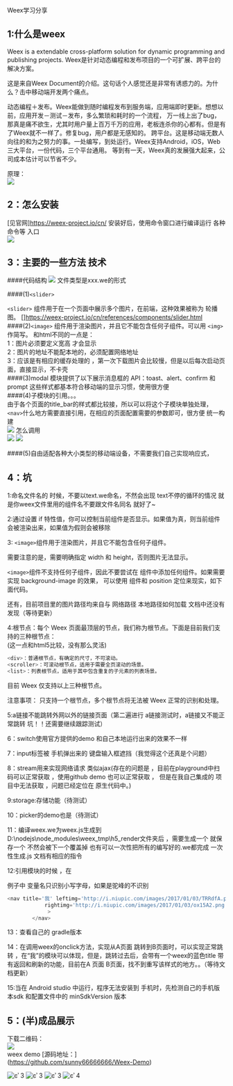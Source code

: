 ﻿Weex学习分享

1:什么是weex<br>
------------
Weex is a extendable cross-platform solution for dynamic programming and publishing projects.
 Weex是针对动态编程和发布项目的一个可扩展、跨平台的解决方案。

这是来自Weex Document的介绍。这句话个人感觉还是非常有诱惑力的。为什么？击中移动端开发两个痛点。

动态编程＋发布。Weex能做到随时编程发布到服务端，应用端即时更新。想想以前，应用开发－测试－发布，多么繁琐和耗时的一个流程，
万一线上出了bug，那真是痛不欲生，尤其时用户量上百万千万的应用，老板连杀你的心都有。但是有了Weex就不一样了。修复bug，用户都是无感知的。
跨平台。这是移动端无数人向往的和为之努力的事。一处编写，到处运行。Weex支持Android，iOS，Web三大平台，一份代码，三个平台通用。
等到有一天，Weex真的发展强大起来，公司成本估计可以节省不少。

原理：<br>
![](https://i.niupic.com/images/2017/02/06/PM55lm.png)<br>


2：怎么安装<br>
------------
[见官网]https://weex-project.io/cn/ 
安装好后，使用命令窗口进行编译运行  各种命令等
入口  
![](https://i.niupic.com/images/2017/02/06/54x7SV.png)<br>

3：主要的一些方法 技术<br>
------------
####代码结构
![](https://i.niupic.com/images/2017/02/07/sYYh7Q.png)
文件类型是xxx.we的形式


####(1)```<slider>```

```<slider>``` 组件用于在一个页面中展示多个图片，在前端，这种效果被称为 轮播图。
[]https://weex-project.io/cn/references/components/slider.html<br>
####(2)```<image>``` 组件用于渲染图片，并且它不能包含任何子组件。可以用 ```<img>``` 作简写。
和html不同的一点是：<br>
1：图片必须要定义宽高  才会显示<br>
2：图片的地址不能配本地的，必须配置网络地址<br>
3：应该是有相应的缓存处理的 ，第一次下载图片会比较慢，但是以后每次启动页面，直接显示，不卡壳<br>
####(3)modal 模块提供了以下展示消息框的 API：toast、alert、confirm 和 prompt  这些样式都基本符合移动端的显示习惯，使用很方便<br>
####(4)子模块的引用。。。<br>
由于各个页面的title_bar的样式都比较接，所以可以将这个子模块单独处理，```<nav>```什么地方需要直接引用，在相应的页面配置需要的参数即可，很方便
统一构建<br>
![](https://i.niupic.com/images/2017/02/07/BxtI0i.png)
怎么调用<br>
![](https://i.niupic.com/images/2017/02/07/vfDLIu.png)
![](https://i.niupic.com/images/2017/02/08/fKHnYn.png)

####(5)自由适配各种大小类型的移动端设备，不需要我们自己实现响应式，<br>

4：坑<br>
-------
1:命名文件名的 时候，不要以text.we命名，不然会出现 text不停的循环的情况 就是你weex文件里用的组件名不要跟文件名同名 就好了~<br>

2:通过设置 if 特性值，你可以控制当前组件是否显示。如果值为真，则当前组件会被渲染出来，如果值为假则会被移除<br>

3: ```<image>```组件用于渲染图片，并且它不能包含任何子组件。

需要注意的是，需要明确指定 width 和 height，否则图片无法显示。

```<image>```组件不支持任何子组件，因此不要尝试在 组件中添加任何组件。如果需要实现 background-image 的效果，
可以使用 组件和 position 定位来现实，如下面代码。

还有，目前项目里的图片路径均来自与 网络路径 本地路径如何加载 文档中还没有发现（等待更新）

4:根节点：每个 Weex 页面最顶层的节点，我们称为根节点。下面是目前我们支持的三种根节点：<br>
(这一点和html5比较，没有那么灵活)
```javascript
<div>：普通根节点，有确定的尺寸，不可滚动。
<scroller>：可滚动根节点，适用于需要全页滚动的场景。
<list>：列表根节点，适用于其中包含重复的子元素的列表场景。
```

目前 Weex 仅支持以上三种根节点。

注意事项： 只支持一个根节点，多个根节点将无法被 Weex 正常的识别和处理。

5:a链接不能跳转外网以外的链接页面（第二遍进行 a链接测试时，a链接又不能正常跳转 坑！！还需要继续跟踪测试）<br>

6：switch使用官方提供的demo 和自己本地运行出来的效果不一样<br>

7：input标签被 手机弹出来的 键盘输入框遮挡（我觉得这个还真是个问题）<br>

8：stream用来实现网络请求 类似ajax(存在的问题是 ，目前在playground中扫码可以正常获取 ，使用github demo 也可以正常获取 ，
但是在我自己集成的 项目中无法获取 ，问题已经定位在 原生代码中。)<br>

9:storage:存储功能（待测试）<br>

10：picker的demo也是（待测试）<br>

11：编译weex.we为weex.js生成到 D:\nodejs\node_modules\weex_tmp\h5_render文件夹后 ，需要生成一个 就保存一个 不然会被下一个覆盖掉
也有可以一次性把所有的编写好的.we都完成 一次性生成.js
文档有相应的指令<br>

12:引用模块的时候 ，在<nav>例子中 变量名只识别小写字母，如果是驼峰的不识别<br>
```javascript
<nav title='我' leftimg='http://i.niupic.com/images/2017/01/03/TRRdfA.png'  
			rightimg='http://i.niupic.com/images/2017/01/03/ox15A2.png'
			 >
		</nav>
```

13：查看自己的 gradle版本<br>

14：在调用weex的onclick方法，实现从A页面 跳转到B页面时，可以实现正常跳转 ，在“我”的模块可以体现，但是，跳转过去后，会带有一个weex的蓝色title
 带有返回和刷新的功能，目前在A 页面 B页面，找不到重写该样式的地方。。（等待文档更新）<br>
 
 15:当在 Android studio 中运行，程序无法安装到 手机时，先检测自己的手机版本sdk 和配置文件中的 minSdkVersion 版本<br>
 
5：(半)成品展示<br>
------------
下载二维码：<br>
![](https://i.niupic.com/images/2017/02/07/up2lhc.png)<br>
weex demo  [源码地址：]<br>
(https://github.com/sunny66666666/Weex-Demo)<br>

![ͼʾ 3](https://i.niupic.com/images/2017/01/11/67alUM.jpg)
![ͼʾ 3](https://i.niupic.com/images/2017/01/11/PxBlnp.jpg)
![ͼʾ 3](https://i.niupic.com/images/2017/01/11/jMIbNi.jpg)
![ͼʾ 4](https://i.niupic.com/images/2017/01/11/rWortS.jpg)




